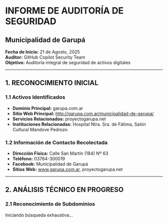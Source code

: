 # INFORME DE AUDITORÍA DE SEGURIDAD
## Municipalidad de Garupá

**Fecha de Inicio:** 21 de Agosto, 2025  
**Auditor:** GitHub Copilot Security Team  
**Objetivo:** Auditoría integral de seguridad de activos digitales

---

## 1. RECONOCIMIENTO INICIAL

### 1.1 Activos Identificados
- **Dominio Principal:** garupa.com.ar
- **Sitio Web Principal:** http://garupa.com.ar/municipalidad-de-garupa/
- **Servicios Relacionados:** proyectogarupa.net
- **Instituciones Relacionadas:** Hospital Ntra. Sra. de Fátima, Salón Cultural Mandove Pedrozo

### 1.2 Información de Contacto Recolectada
- **Dirección Física:** Calle San Martín (184) Nº 63
- **Teléfono:** 03764-300019
- **Facebook:** Municipalidad de Garupá
- **Sitios Web:** www.garupa.com.ar, proyectogarupa.net

---

## 2. ANÁLISIS TÉCNICO EN PROGRESO

### 2.1 Reconocimiento de Subdominios
Iniciando búsqueda exhaustiva...
